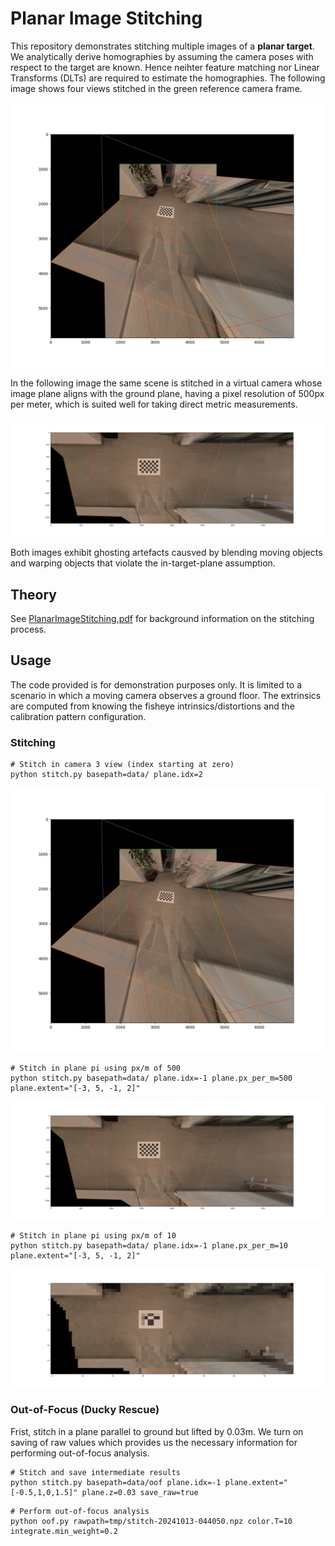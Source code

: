 # Planar Image Stitching

This repository demonstrates stitching multiple images of a **planar target**. We analytically derive homographies by assuming the camera poses with respect to the target are known. Hence neihter feature matching nor  Linear Transforms (DLTs) are required to estimate the homographies. The following image shows four views stitched in the green reference camera frame. 

<p align="center" width="100%">
<img src="etc/stitch-cam2.png" />
</p>

In the following image the same scene is stitched in a virtual camera whose image plane aligns with the ground plane, having a pixel resolution of 500px per meter, which is suited well for taking direct metric measurements.

<p align="center" width="100%">
<img src="etc/stitch-pi-500.png" />
</p>

Both images exhibit ghosting artefacts causved by blending moving objects and warping objects that violate the in-target-plane assumption. 

## Theory

See [PlanarImageStitching.pdf](PlanarImageStitching.pdf) for background information on the stitching process.

## Usage

The code provided is for demonstration purposes only. It is limited to a scenario in which a moving camera observes a ground floor. The extrinsics are computed from knowing the fisheye intrinsics/distortions and the calibration pattern configuration.

### Stitching

```shell
# Stitch in camera 3 view (index starting at zero)
python stitch.py basepath=data/ plane.idx=2
```
<p align="center" width="100%">
<img src="etc/stitch-cam2.png" />
</p>


```shell
# Stitch in plane pi using px/m of 500
python stitch.py basepath=data/ plane.idx=-1 plane.px_per_m=500 plane.extent="[-3, 5, -1, 2]"
```
<p align="center" width="100%">
<img src="etc/stitch-pi-500.png" />
</p>

```shell
# Stitch in plane pi using px/m of 10
python stitch.py basepath=data/ plane.idx=-1 plane.px_per_m=10 plane.extent="[-3, 5, -1, 2]"
```
<p align="center" width="100%">
<img src="etc/stitch-pi-10.png" />
</p>

### Out-of-Focus (Ducky Rescue)

Frist, stitch in a plane parallel to ground but lifted by 0.03m. We turn on saving of raw values which provides us the necessary information for performing
out-of-focus analysis.

```shell
# Stitch and save intermediate results
python stitch.py basepath=data/oof plane.idx=-1 plane.extent="[-0.5,1,0,1.5]" plane.z=0.03 save_raw=true
``` 

```shell
# Perform out-of-focus analysis
python oof.py rawpath=tmp/stitch-20241013-044050.npz color.T=10 integrate.min_weight=0.2
```
